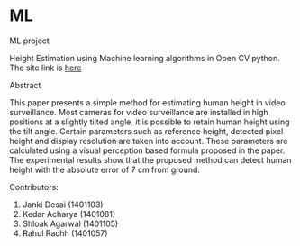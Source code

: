# ML
ML project

Height Estimation using Machine learning algorithms in Open CV python. The site link is 
<a href="https://janki1996.github.io/ML_HeightEstimation/">here</a> 

Abstract <br/>

This paper presents a simple method for estimating human height in video surveillance. Most cameras for video surveillance are installed in high positions at a slightly tilted angle, it is possible to retain human height using the tilt angle. Certain parameters such as reference height, detected pixel height and display resolution are taken into account. These parameters are calculated using a visual perception based formula proposed in the paper. The experimental results show that the proposed method can detect human height with the absolute error of 7 cm from ground. 

Contributors:<br/>
1. Janki Desai (1401103)<br/>
2. Kedar Acharya (1401081)<br/>
3. Shloak Agarwal (1401105)<br/>
4. Rahul Rachh (1401057)<br/>

